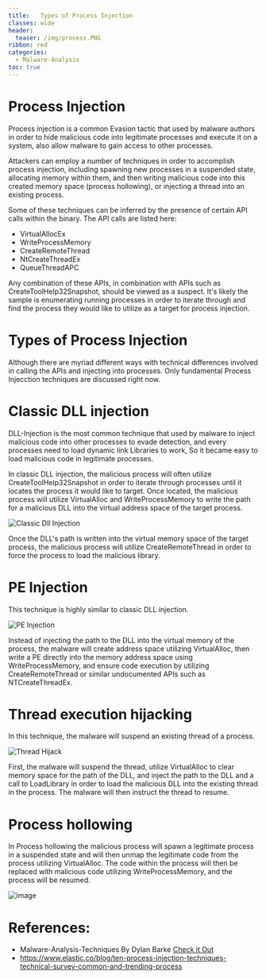 ```yaml
---
title:   Types of Process Injection
classes: wide
header:
  teaser: /img/process.PNG
ribbon: red
categories:
  - Malware-Analysis
toc: true
---
```


# Process Injection

Process injection is a common Evasion tactic that used by malware authors in order to hide malicious code into legitimate processes and execute it on a system, also allow malware to gain access to other processes.

Attackers can employ a number of techniques in order to accomplish process injection, including spawning new processes in a suspended state, allocating memory within them, and then writing malicious code into this created memory space (process hollowing), or injecting a thread into an existing process.

Some of these techniques can be inferred by the presence of certain API calls within the binary.
The API calls are listed here:

* VirtualAllocEx
* WriteProcessMemory
* CreateRemoteThread
* NtCreateThreadEx
* QueueThreadAPC

Any combination of these APIs, in combination with APIs such as CreateToolHelp32Snapshot, should be viewed as a suspect. It's likely the sample is enumerating running processes in order to iterate through and find the process they would like to utilize as a target for process injection.

<!-- more -->

# Types of Process Injection 

 Although there are myriad different ways with technical differences involved in calling the APIs and injecting into processes. Only fundamental Process Injecction techniques are discussed right now.

# Classic DLL injection

DLL-Injection is the most common technique that used by malware to inject malicious code into other processes to evade detection, and every processes need to load dynamic link Libraries to work, So it became easy to load malicious code in legitimate processes. 

In classic DLL injection, the malicious process will often utilize CreateToolHelp32Snapshot in order to iterate through processes until it locates the process it would like to target. Once located, the malicious process will utilize VirtualAlloc and WriteProcessMemory to write the path for a malicious DLL into the virtual address space of the target process.

<p align="center">
  
![Classic Dll Injection](https://haxer007.github.io/img/dll-injection.gif)

</p>

Once the DLL's path is written into the virtual memory space of the target process, the malicious process will utilize CreateRemoteThread in order to force the process to load the malicious library.

# PE Injection
This technique is highly similar to classic DLL injection.

![PE Injection](https://haxer007.github.io/img/pe-injection.gif)

Instead of injecting the path to the DLL into the virtual memory of the process, the malware will create address space utilizing VirtualAlloc, then write a PE directly into the memory address space using WriteProcessMemory, and ensure code execution by utilizing CreateRemoteThread or similar undocumented APIs such as NTCreateThreadEx.

# Thread execution hijacking
In this technique, the malware will suspend an existing thread of a process. 

![Thread Hijack](https://haxer007.github.io/img/hijack.gif)


First, the malware will suspend the thread, utilize VirtualAlloc to clear memory space for the path of the DLL, and inject the path to the DLL and a call to LoadLibrary in order to load the malicious DLL into the existing thread in the process. The malware will then instruct the thread to resume.

# Process hollowing
In Process hollowing the malicious process will spawn a legitimate process in a suspended state and will then unmap the legitimate code from the process utilizing VirtualAlloc. The code within the process will then be replaced with malicious code utilizing WriteProcessMemory, and the process will be resumed.

![image](https://haxer007.github.io/img/process-injection.gif)





# References:

* Malware-Analysis-Techniques By Dylan Barke [Check it Out](https://www.packtpub.com/product/malware-analysis-techniques/9781839212277)
* https://www.elastic.co/blog/ten-process-injection-techniques-technical-survey-common-and-trending-process











 



